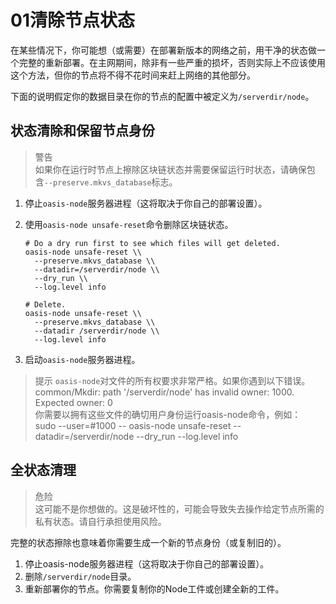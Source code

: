 # 01清除节点状态

在某些情况下，你可能想（或需要）在部署新版本的网络之前，用干净的状态做一个完整的重新部署。在主网期间，除非有一些严重的损坏，否则实际上不应该使用这个方法，但你的节点将不得不花时间来赶上网络的其他部分。

下面的说明假定你的数据目录在你的节点的配置中被定义为`/serverdir/node`。

## 状态清除和保留节点身份

> 警告  
如果你在运行时节点上擦除区块链状态并需要保留运行时状态，请确保包含`--preserve.mkvs_database`标志。

1. 停止`oasis-node`服务器进程（这将取决于你自己的部署设置）。
2. 使用`oasis-node unsafe-reset`命令删除区块链状态。
    
    ```
    # Do a dry run first to see which files will get deleted.
    oasis-node unsafe-reset \\
      --preserve.mkvs_database \\
      --datadir=/serverdir/node \\
      --dry_run \\
      --log.level info
    
    # Delete.
    oasis-node unsafe-reset \\
      --preserve.mkvs_database \\
      --datadir /serverdir/node \\
      --log.level info
    
    ```
    
3. 启动`oasis-node`服务器进程。

> 提示  `oasis-node`对文件的所有权要求非常严格。如果你遇到以下错误。  
common/Mkdir: path '/serverdir/node' has invalid owner: 1000. Expected owner: 0  
你需要以拥有这些文件的确切用户身份运行oasis-node命令，例如：  
sudo --user=#1000 -- oasis-node unsafe-reset --datadir=/serverdir/node --dry_run --log.level info

## 全状态清理

> 危险  
这可能不是你想做的。这是破坏性的，可能会导致失去操作给定节点所需的私有状态。请自行承担使用风险。

完整的状态擦除也意味着你需要生成一个新的节点身份（或复制旧的）。

1. 停止oasis-node服务器进程（这将取决于你自己的部署设置）。
2. 删除`/serverdir/node`目录。
3. 重新部署你的节点。你需要复制你的Node工件或创建全新的工件。